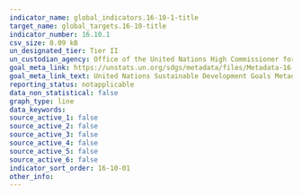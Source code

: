 ```yaml
---
indicator_name: global_indicators.16-10-1-title
target_name: global_targets.16-10-title
indicator_number: 16.10.1
csv_size: 0.09 kB
un_designated_tier: Tier II
un_custodian_agency: Office of the United Nations High Commissioner for Human Rights (OHCHR)
goal_meta_link: https://unstats.un.org/sdgs/metadata/files/Metadata-16-10-01.pdf
goal_meta_link_text: United Nations Sustainable Development Goals Metadata (PDF 4.0 MB)
reporting_status: notapplicable
data_non_statistical: false
graph_type: line
data_keywords:  
source_active_1: false
source_active_2: false
source_active_3: false
source_active_4: false
source_active_5: false
source_active_6: false
indicator_sort_order: 16-10-01
other_info: 
---
```

